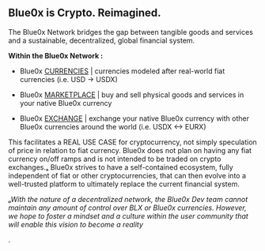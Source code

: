 ## **Blue0x is Crypto. Reimagined.** ##

The Blue0x Network bridges the gap between tangible goods and services and a sustainable, decentralized, global financial system.  


**Within the Blue0x Network :**

* Blue0x [CURRENCIES](currencies.md) | currencies modeled after real-world fiat currencies (i.e. USD -> USDX)

* Blue0x [MARKETPLACE](marketplace.md) | buy and sell physical goods and services in your native Blue0x currency

* Blue0x [EXCHANGE](exchange.md) | exchange your native Blue0x currency with other Blue0x currencies around the world (i.e. USDX <-> EURX)

This facilitates a REAL USE CASE for cryptocurrency, not simply speculation of price in relation to fiat currency.  Blue0x does not plan on having any fiat currency on/off ramps and is not intended to be traded on crypto exchanges.ₐ   Blue0x strives to have a self-contained ecosystem, fully independent of fiat or other cryptocurrencies, that can then evolve into a well-trusted platform to ultimately replace the current financial system.

*ₐWith the nature of a decentralized network, the Blue0x Dev team cannot maintain any amount of control over BLX or Blue0x currencies.  However, we hope to foster a mindset and a culture within the user community that will enable this vision to become a reality* 








.

